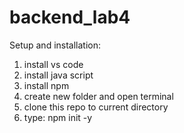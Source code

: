 # backend_lab4

Setup and installation: 
1. install vs code 
2. install java script
3. install npm
4. create new folder and open terminal
5. clone this repo to current directory
6. type: npm init -y
